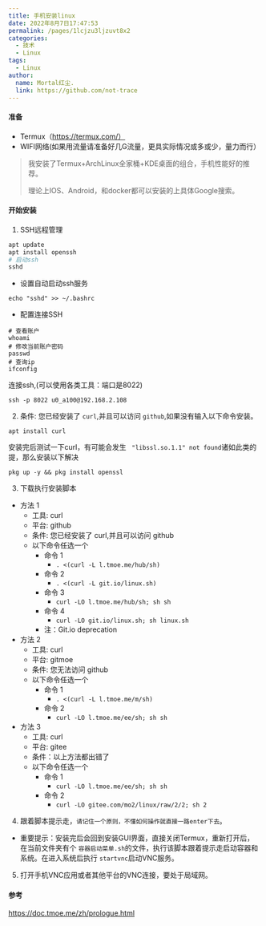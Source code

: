 ```yaml
---
title: 手机安装linux
date: 2022年8月7日17:47:53
permalink: /pages/1lcjzu3ljzuvt8x2
categories:
  - 技术
  - Linux
tags:
  - Linux
author:
  name: Mortal红尘.
  link: https://github.com/not-trace
---
```

#### 准备

- Termux（https://termux.com/）
- WIFI网络(如果用流量请准备好几G流量，更具实际情况或多或少，量力而行）

> 我安装了Termux+ArchLinux全家桶+KDE桌面的组合，手机性能好的推荐。
>
> 理论上IOS、Android，和docker都可以安装的上具体Google搜索。

#### 开始安装

1. SSH远程管理

```bash
apt update
apt install openssh
# 启动ssh
sshd
```

* 设置自动启动ssh服务

```
echo "sshd" >> ~/.bashrc
```

* 配置连接SSH

```
# 查看账户
whoami
# 修改当前账户密码
passwd
# 查询ip
ifconfig
```

连接ssh,(可以使用各类工具：端口是8022)

```
ssh -p 8022 u0_a100@192.168.2.108
```

2. 条件: 您已经安装了 `curl`,并且可以访问 `github`,如果没有输入以下命令安装。

```
apt install curl
```

安装完后测试一下curl，有可能会发生 ` "libssl.so.1.1" not found`诸如此类的提，那么安装以下解决

```
pkg up -y && pkg install openssl
```

3. 下载执行安装脚本

* 方法 1
  * 工具: curl
  * 平台: github
  * 条件: 您已经安装了 curl,并且可以访问 github
  * 以下命令任选一个
    * 命令 1
      * `. <(curl -L l.tmoe.me/hub/sh)`
    * 命令 2
      * `. <(curl -L git.io/linux.sh)`
    * 命令 3
      * `curl -LO l.tmoe.me/hub/sh; sh sh`
    * 命令 4
      * `curl -LO git.io/linux.sh; sh linux.sh`
    * 注：Git.io deprecation
* 方法 2
  * 工具: curl
  * 平台: gitmoe
  * 条件: 您无法访问 github
  * 以下命令任选一个
    * 命令 1
      * `. <(curl -L l.tmoe.me/m/sh)`
    * 命令 2
      * `curl -LO l.tmoe.me/ee/sh; sh sh`
* 方法 3
  * 工具: curl
  * 平台: gitee
  * 条件：以上方法都出错了
  * 以下命令任选一个
    * 命令 1
      * `curl -LO l.tmoe.me/ee/sh; sh sh `
    * 命令 2
      * `curl -LO gitee.com/mo2/linux/raw/2/2; sh 2`

4. 跟着脚本提示走，`请记住一个原则，不懂如何操作就直接一路enter下去`。

* 重要提示：安装完后会回到安装GUI界面，直接关闭Termux，重新打开后，在当前文件夹有个 `容器启动菜单.sh`的文件，执行该脚本跟着提示走启动容器和系统。在进入系统后执行 `startvnc`启动VNC服务。

5. 打开手机VNC应用或者其他平台的VNC连接，要处于局域网。

#### 参考

https://doc.tmoe.me/zh/prologue.html
